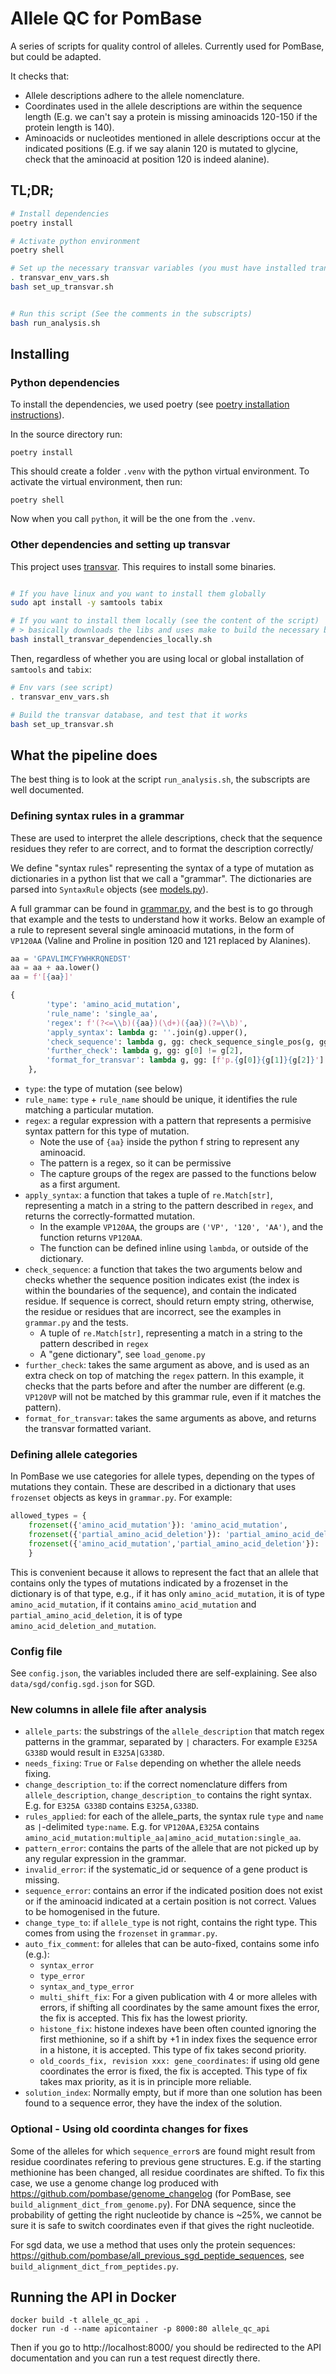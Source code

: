 # Allele QC for PomBase

A series of scripts for quality control of alleles. Currently used for PomBase, but could be adapted.

It checks that:

* Allele descriptions adhere to the allele nomenclature.
* Coordinates used in the allele descriptions are within the sequence length (E.g. we can't say a protein is missing aminoacids 120-150 if the protein length is 140).
* Aminoacids or nucleotides mentioned in allele descriptions occur at the indicated positions (E.g. if we say alanin 120 is mutated to glycine, check that the aminoacid at position 120 is indeed alanine).

## TL;DR;

```bash
# Install dependencies
poetry install

# Activate python environment
poetry shell

# Set up the necessary transvar variables (you must have installed transvar, see next section)
. transvar_env_vars.sh
bash set_up_transvar.sh


# Run this script (See the comments in the subscripts)
bash run_analysis.sh
```

## Installing

### Python dependencies

To install the dependencies, we used poetry (see [poetry installation instructions](https://python-poetry.org/docs/)).

In the source directory run:

```
poetry install
```

This should create a folder `.venv` with the python virtual environment. To activate the virtual environment, then run:

```
poetry shell
```

Now when you call `python`, it will be the one from the `.venv`.

### Other dependencies and setting up transvar

This project uses [transvar](https://github.com/zwdzwd/transvar). This requires to install some binaries.

```bash

# If you have linux and you want to install them globally
sudo apt install -y samtools tabix

# If you want to install them locally (see the content of the script)
# > basically downloads the libs and uses make to build the necessary bin files, then deletes all unnecesary source code
bash install_transvar_dependencies_locally.sh

```

Then, regardless of whether you are using local or global installation of `samtools` and `tabix`:

```bash
# Env vars (see script)
. transvar_env_vars.sh

# Build the transvar database, and test that it works
bash set_up_transvar.sh
```

## What the pipeline does

The best thing is to look at the script `run_analysis.sh`, the subscripts are well documented.

### Defining syntax rules in a grammar

These are used to interpret the allele descriptions, check that the sequence residues they refer to are correct, and to format the description correctly/

We define "syntax rules" representing the syntax of a type of mutation as dictionaries in a python list that we call a "grammar". The dictionaries are parsed into `SyntaxRule` objects (see [models.py](models.py)).

A full grammar can be found in [grammar.py](grammar.py), and the best is to go through that example and the tests to understand how it works. Below an example of a rule to represent several single aminoacid mutations, in the form of `VP120AA` (Valine and Proline in position 120 and 121 replaced by Alanines).

```python
aa = 'GPAVLIMCFYWHKRQNEDST'
aa = aa + aa.lower()
aa = f'[{aa}]'

{
        'type': 'amino_acid_mutation',
        'rule_name': 'single_aa',
        'regex': f'(?<=\\b)({aa})(\d+)({aa})(?=\\b)',
        'apply_syntax': lambda g: ''.join(g).upper(),
        'check_sequence': lambda g, gg: check_sequence_single_pos(g, gg, 'peptide'),
        'further_check': lambda g, gg: g[0] != g[2],
        'format_for_transvar': lambda g, gg: [f'p.{g[0]}{g[1]}{g[2]}']
    },
```

* `type`: the type of mutation (see below)
* `rule_name`: `type` + `rule_name` should be unique, it identifies the rule matching a particular mutation.
* `regex`: a regular expression with a pattern that represents a permisive syntax pattern for this type of mutation.
  * Note the use of `{aa}` inside the python f string to represent any aminoacid.
  * The pattern is a regex, so it can be permissive
  * The capture groups of the regex are passed to the functions below as a first argument.
* `apply_syntax`: a function that takes a tuple of `re.Match[str]`, representing a match in a string to the pattern described in `regex`, and returns the correctly-formatted mutation.
  * In the example `VP120AA`, the groups are `('VP', '120', 'AA')`, and the function returns `VP120AA`.
  * The function can be defined inline using `lambda`, or outside of the dictionary.
* `check_sequence`: a function that takes the two arguments below and checks whether the sequence position indicates exist (the index is within the boundaries of the sequence), and contain the indicated residue. If sequence is correct, should return empty string, otherwise, the residue or residues that are incorrect, see the examples in `grammar.py` and the tests.
  * A tuple of `re.Match[str]`, representing a match in a string to the pattern described in `regex`
  * A "gene dictionary", see `load_genome.py`
* `further_check`: takes the same argument as above, and is used as an extra check on top of matching the `regex` pattern. In this example, it checks that the parts before and after the number are different (e.g. `VP120VP` will not be matched by this grammar rule, even if it matches the pattern).
* `format_for_transvar`: takes the same arguments as above, and returns the transvar formatted variant.


### Defining allele categories

In PomBase we use categories for allele types, depending on the types of mutations they contain. These are described in a dictionary that uses `frozenset` objects as keys in `grammar.py`. For example:

```python
allowed_types = {
    frozenset({'amino_acid_mutation'}): 'amino_acid_mutation',
    frozenset({'partial_amino_acid_deletion'}): 'partial_amino_acid_deletion',
    frozenset({'amino_acid_mutation','partial_amino_acid_deletion'}): 'partial_amino_acid_deletion'
    }
```

This is convenient because it allows to represent the fact that an allele that contains only the types of mutations indicated by a frozenset in the dictionary is of that type, e.g., if it has only `amino_acid_mutation`, it is of type `amino_acid_mutation`, if it contains `amino_acid_mutation` and `partial_amino_acid_deletion`, it is of type `amino_acid_deletion_and_mutation`.

### Config file

See `config.json`, the variables included there are self-explaining. See also `data/sgd/config.sgd.json` for SGD.

### New columns in allele file after analysis

* `allele_parts`: the substrings of the `allele_description` that match regex patterns in the grammar, separated by `|` characters. For example `E325A G338D` would result in `E325A|G338D`.
* `needs_fixing`: `True` or `False` depending on whether the allele needs fixing.
* `change_description_to`: if the correct nomenclature differs from `allele_description`, `change_description_to` contains the right syntax. E.g. for `E325A G338D` contains `E325A,G338D`.
* `rules_applied`: for each of the allele_parts, the syntax rule `type` and `name` as `|`-delimited `type:name`. E.g. for `VP120AA,E325A` contains `amino_acid_mutation:multiple_aa|amino_acid_mutation:single_aa`.
* `pattern_error`: contains the parts of the allele that are not picked up by any regular expression in the grammar.
* `invalid_error`: if the systematic_id or sequence of a gene product is missing.
* `sequence_error`: contains an error if the indicated position does not exist or if the aminoacid indicated at a certain position is not correct. Values to be homogenised in the future.
* `change_type_to`: if `allele_type` is not right, contains the right type. This comes from using the `frozenset` in `grammar.py`.
* `auto_fix_comment`: for alleles that can be auto-fixed, contains some info (e.g.):
  * `syntax_error`
  * `type_error`
  * `syntax_and_type_error`
  * `multi_shift_fix`: For a given publication with 4 or more alleles with errors, if shifting all coordinates by the same amount fixes the error, the fix is accepted. This fix has the lowest priority.
  * `histone_fix`: histone indexes have been often counted ignoring the first methionine, so if a shift by +1 in index fixes the sequence error in a histone, it is accepted. This type of fix takes second priority.
  * `old_coords_fix, revision xxx: gene_coordinates`: if using old gene coordinates the error is fixed, the fix is accepted. This type of fix takes max priority, as it is in principle more reliable.
* `solution_index`: Normally empty, but if more than one solution has been found to a sequence error, they have the index of the solution.

### Optional - Using old coordinta changes for fixes

Some of the alleles for which `sequence_error`s are found might result from residue coordinates refering to previous gene structures. E.g. if the starting methionine has been changed, all residue coordinates are shifted. To fix this case, we use a genome change log produced with https://github.com/pombase/genome_changelog (for PomBase, see  `build_alignment_dict_from_genome.py`). For DNA sequence, since the probability of getting the right nucleotide by chance is ~25%, we cannot be sure it is safe to switch coordinates even if that gives the right nucleotide.

For sgd data, we use a method that uses only the protein sequences: https://github.com/pombase/all_previous_sgd_peptide_sequences, see `build_alignment_dict_from_peptides.py`.

## Running the API in Docker

```
docker build -t allele_qc_api .
docker run -d --name apicontainer -p 8000:80 allele_qc_api
```

Then if you go to http://localhost:8000/ you should be redirected to the API documentation and
you can run a test request directly there.
